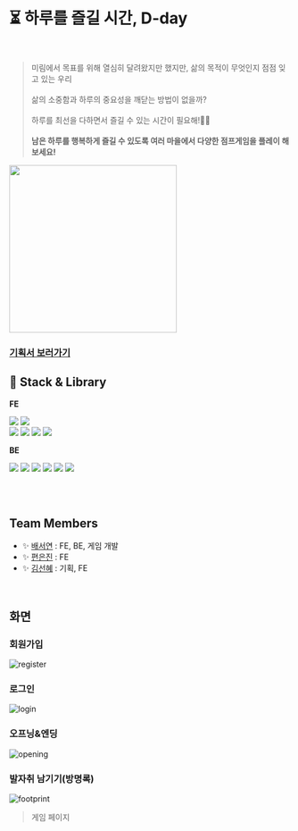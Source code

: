 # ⏳ 하루를 즐길 시간, D-day
<br>


> 미림에서 목표를 위해 열심히 달려왔지만 했지만, 삶의 목적이 무엇인지 점점 잊고 있는 우리 <br><br>
> 삶의 소중함과 하루의 중요성을 깨닫는 방법이 없을까? <br><br>
> 하루를 최선을 다하면서 즐길 수 있는 시간이 필요해!🙆‍♀️ <br><br>
> **남은 하루를 행복하게 즐길 수 있도록 여러 마을에서 다양한 점프게임을 플레이 해보세요!**

<img src="https://github.com/seoyeon-double-7/D-DAY/assets/83990943/99a79f56-7fda-46b9-9c47-1d8f6e6052ff" width="300px"/>

### [기획서 보러가기](https://www.notion.so/4bdbfa0de67042c48cc026c73f861d42)


## 🔧 Stack & Library
**FE**

<img src="https://img.shields.io/badge/React-black?style=for-the-badge&logo=React&logoColor=#61DAFB"/>  <img src="https://img.shields.io/badge/Javascript-black?style=for-the-badge&logo=Javascript&logoColor=#61DAFB"/>  
<img src="https://img.shields.io/badge/Canvas-black?style=for-the-badge&logo=Canvas&logoColor=#61DAFB"/>
  <img src="https://img.shields.io/badge/Redux-black?style=for-the-badge&logo=Axios&logoColor=#61DAFB"/>  <img src="https://img.shields.io/badge/ESLint-black?style=for-the-badge&logo=ESLint&logoColor=#61DAFB"/>  <img src="https://img.shields.io/badge/Prettier-black?style=for-the-badge&logo=Prettier&logoColor=#61DAFB"/>


**BE**

 <img src="https://img.shields.io/badge/Node-black?style=for-the-badge&logo=Node.js&logoColor=#61DAFB"/> <img  src="https://img.shields.io/badge/Express js-black?style=for-the-badge&logo=Express&logoColor=#61DAFB"/> <img src="https://img.shields.io/badge/Mongo DB-black?style=for-the-badge&logo=MongoDB&logoColor=#61DAFB"/> <img  src="https://img.shields.io/badge/Post Man-black?style=for-the-badge&logo=PostMan&logoColor=#61DAFB"/>  <img  src="https://img.shields.io/badge/Bcrypt-black?style=for-the-badge&logo=Bcrypt&logoColor=#61DAFB"/> <img src="https://img.shields.io/badge/Github-181717?style=for-the-badge&logo=Github&logoColor=white" />

<br/><br/>

 ## Team Members
 
* ✨ [배서연](https://github.com/seoyeon-double-7) :  FE, BE, 게임 개발
* ✨ [편은진](https://github.com/eunjin2118) : FE
* ✨ [김선혜](https://github.com/xxx-Event) : 기획, FE


 <br/>
 
 ## 화면
 
### 회원가입
 
![register](https://github.com/seoyeon-double-7/D-DAY/assets/83990943/9e157598-29db-4e1e-ab26-b852c1dfe181)

### 로그인


![login](https://github.com/seoyeon-double-7/D-DAY/assets/83990943/524a720f-f848-43a3-9429-f170699476ce)

### 오프닝&엔딩

![opening](https://github.com/seoyeon-double-7/D-DAY/assets/83990943/ddf667ca-68cc-4ba1-94ed-8a6308b2c36c)

### 발자취 남기기(방명록)

![footprint](https://github.com/seoyeon-double-7/D-DAY/assets/83990943/6fb89a80-9475-44ad-b30c-59e773ec1e5f)

> 게임 페이지
